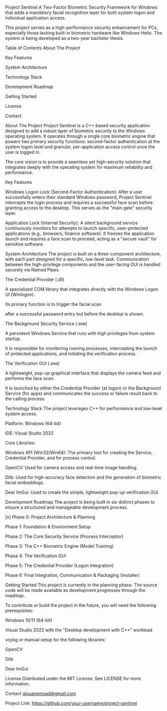 Project Sentinel
A Two-Factor Biometric Security Framework for Windows that adds a mandatory facial recognition layer for both system logon and individual application access.

This project serves as a high-performance security enhancement for PCs, especially those lacking built-in biometric hardware like Windows Hello. The system is being developed as a two-year bachelor thesis.

Table of Contents
About The Project

Key Features

System Architecture

Technology Stack

Development Roadmap

Getting Started

License

Contact

About The Project
Project Sentinel is a C++ based security application designed to add a robust layer of biometric security to the Windows operating system. It operates through a single core biometric engine that powers two primary security functions: second-factor authentication at the system logon level and granular, per-application access control once the user is logged in.


The core vision is to provide a seamless yet high-security solution that integrates deeply with the operating system for maximum reliability and performance.

Key Features

Windows Logon Lock (Second-Factor Authentication): After a user successfully enters their standard Windows password, Project Sentinel intercepts the login process and requires a successful face scan before granting access to the desktop. This serves as the "main gate" security layer.



Application Lock (Internal Security): A silent background service continuously monitors for attempts to launch specific, user-protected applications (e.g., browsers, finance software). It freezes the application launch and requires a face scan to proceed, acting as a "secure vault" for sensitive software.


System Architecture
The project is built on a three-component architecture, with each part designed for a specific, low-level task. Communication between the high-privilege components and the user-facing GUI is handled securely via Named Pipes.


The Credential Provider (.dll)

A specialized COM library that integrates directly with the Windows Logon UI (Winlogon).


Its primary function is to trigger the facial scan 

after a successful password entry but before the desktop is shown.

The Background Security Service (.exe)

A persistent Windows Service that runs with high privileges from system startup.

It is responsible for monitoring running processes, intercepting the launch of protected applications, and initiating the verification process.

The Verification GUI (.exe)

A lightweight, pop-up graphical interface that displays the camera feed and performs the face scan.

It is launched by either the Credential Provider (at logon) or the Background Service (for apps) and communicates the success or failure result back to the calling process.

Technology Stack
The project leverages C++ for performance and low-level system access.


Platform: Windows (64-bit) 


IDE: Visual Studio 2022 

Core Libraries:


Windows API (Win32/Win64): The primary tool for creating the Service, Credential Provider, and for process control.


OpenCV: Used for camera access and real-time image handling.


Dlib: Used for high-accuracy face detection and the generation of biometric facial embeddings.


Dear ImGui: Used to create the simple, lightweight pop-up verification GUI.

Development Roadmap
The project is being built in six distinct phases to ensure a structured and manageable development process.

[x] Phase 0: Project Architecture & Planning


Phase 1: Foundation & Environment Setup 


Phase 2: The Core Security Service (Process Interceptor) 


Phase 3: The C++ Biometric Engine (Model Training) 


Phase 4: The Verification GUI 


Phase 5: The Credential Provider (Logon Integration) 


Phase 6: Final Integration, Communication & Packaging (Installer) 

Getting Started
This project is currently in the planning phase. The source code will be made available as development progresses through the roadmap.

To contribute or build the project in the future, you will need the following prerequisites:

Windows 10/11 (64-bit)

Visual Studio 2022 with the "Desktop development with C++" workload

vcpkg or manual setup for the following libraries:

OpenCV

Dlib

Dear ImGui

License
Distributed under the MIT License. See LICENSE for more information.

Contact
alouanemoad@gmail.com

Project Link: https://github.com/your-username/project-sentinel









